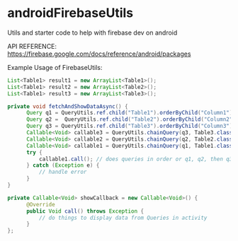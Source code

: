 # androidFirebaseUtils
Utils and starter code to help with firebase dev on android

API REFERENCE: https://firebase.google.com/docs/reference/android/packages

Example Usage of FirebaseUtils:
```java
List<Table1> result1 = new ArrayList<Table1>();
List<Table1> result2 = new ArrayList<Table2>();
List<Table1> result3 = new ArrayList<Table3>();

private void fetchAndShowDataAsync() {
      Query q1 = QueryUtils.ref.child("Table1").orderByChild("Column1").equalTo("SomeValue");
      Query q2 =  QueryUtils.ref.child("Table2").orderByChild("Column2").equalTo("SomeValue");
      Query q3 = QueryUtils.ref.child("Table3").orderByChild("Column3").equalTo("SomeValue");
      Callable<Void> callable3 = QueryUtils.chainQuery(q3, Table3.class, result3, showCallback);
      Callable<Void> callable2 = QueryUtils.chainQuery(q2, Table2.class, result2, callable3);
      Callable<Void> callable1 = QueryUtils.chainQuery(q1, Table1.class, result1, callable2);
      try {
          callable1.call(); // does queries in order or q1, q2, then q3
      } catch (Exception e) {
          // handle error
      }
}

private Callable<Void> showCallback = new Callable<Void>() {
      @Override
      public Void call() throws Exception {
          // do things to display data from Queries in activity
      }
};
```
